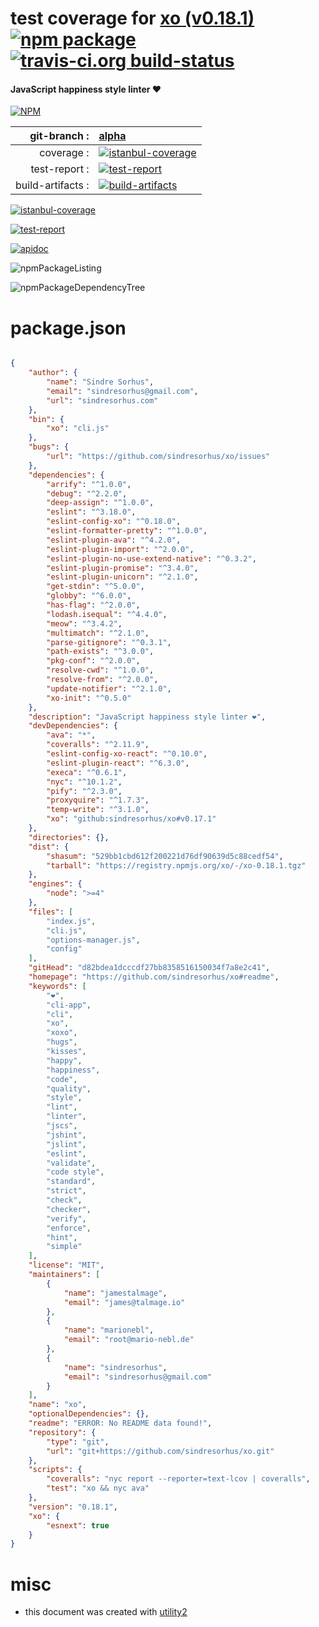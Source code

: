 # test coverage for  [xo (v0.18.1)](https://github.com/sindresorhus/xo#readme)  [![npm package](https://img.shields.io/npm/v/npmtest-xo.svg?style=flat-square)](https://www.npmjs.org/package/npmtest-xo) [![travis-ci.org build-status](https://api.travis-ci.org/npmtest/node-npmtest-xo.svg)](https://travis-ci.org/npmtest/node-npmtest-xo)
#### JavaScript happiness style linter ❤️

[![NPM](https://nodei.co/npm/xo.png?downloads=true)](https://www.npmjs.com/package/xo)

| git-branch : | [alpha](https://github.com/npmtest/node-npmtest-xo/tree/alpha)|
|--:|:--|
| coverage : | [![istanbul-coverage](https://npmtest.github.io/node-npmtest-xo/build/coverage.badge.svg)](https://npmtest.github.io/node-npmtest-xo/build/coverage.html/index.html)|
| test-report : | [![test-report](https://npmtest.github.io/node-npmtest-xo/build/test-report.badge.svg)](https://npmtest.github.io/node-npmtest-xo/build/test-report.html)|
| build-artifacts : | [![build-artifacts](https://npmtest.github.io/node-npmtest-xo/glyphicons_144_folder_open.png)](https://github.com/npmtest/node-npmtest-xo/tree/gh-pages/build)|

[![istanbul-coverage](https://npmtest.github.io/node-npmtest-xo/build/screenCapture.buildCustomOrg.browser.coverage.html.png)](https://npmtest.github.io/node-npmtest-xo/build/coverage.html/index.html)

[![test-report](https://npmtest.github.io/node-npmtest-xo/build/screenCapture.buildCustomOrg.browser.%252Fhome%252Ftravis%252Fbuild%252Fnpmtest%252Fnode-npmtest-xo%252Ftmp%252Fbuild%252Ftest-report.html.png)](https://npmtest.github.io/node-npmtest-xo/build/test-report.html)

[![apidoc](https://npmdoc.github.io/node-npmdoc-xo/build/screenCapture.buildApidoc.browser.%252Fhome%252Ftravis%252Fbuild%252Fnpmdoc%252Fnode-npmdoc-xo%252Ftmp%252Fbuild%252Fapidoc.html.png)](https://npmdoc.github.io/node-npmdoc-xo/build/apidoc.html)

![npmPackageListing](https://npmtest.github.io/node-npmtest-xo/build/screenCapture.npmPackageListing.svg)

![npmPackageDependencyTree](https://npmtest.github.io/node-npmtest-xo/build/screenCapture.npmPackageDependencyTree.svg)



# package.json

```json

{
    "author": {
        "name": "Sindre Sorhus",
        "email": "sindresorhus@gmail.com",
        "url": "sindresorhus.com"
    },
    "bin": {
        "xo": "cli.js"
    },
    "bugs": {
        "url": "https://github.com/sindresorhus/xo/issues"
    },
    "dependencies": {
        "arrify": "^1.0.0",
        "debug": "^2.2.0",
        "deep-assign": "^1.0.0",
        "eslint": "^3.18.0",
        "eslint-config-xo": "^0.18.0",
        "eslint-formatter-pretty": "^1.0.0",
        "eslint-plugin-ava": "^4.2.0",
        "eslint-plugin-import": "^2.0.0",
        "eslint-plugin-no-use-extend-native": "^0.3.2",
        "eslint-plugin-promise": "^3.4.0",
        "eslint-plugin-unicorn": "^2.1.0",
        "get-stdin": "^5.0.0",
        "globby": "^6.0.0",
        "has-flag": "^2.0.0",
        "lodash.isequal": "^4.4.0",
        "meow": "^3.4.2",
        "multimatch": "^2.1.0",
        "parse-gitignore": "^0.3.1",
        "path-exists": "^3.0.0",
        "pkg-conf": "^2.0.0",
        "resolve-cwd": "^1.0.0",
        "resolve-from": "^2.0.0",
        "update-notifier": "^2.1.0",
        "xo-init": "^0.5.0"
    },
    "description": "JavaScript happiness style linter ❤️",
    "devDependencies": {
        "ava": "*",
        "coveralls": "^2.11.9",
        "eslint-config-xo-react": "^0.10.0",
        "eslint-plugin-react": "^6.3.0",
        "execa": "^0.6.1",
        "nyc": "^10.1.2",
        "pify": "^2.3.0",
        "proxyquire": "^1.7.3",
        "temp-write": "^3.1.0",
        "xo": "github:sindresorhus/xo#v0.17.1"
    },
    "directories": {},
    "dist": {
        "shasum": "529bb1cbd612f200221d76df90639d5c88cedf54",
        "tarball": "https://registry.npmjs.org/xo/-/xo-0.18.1.tgz"
    },
    "engines": {
        "node": ">=4"
    },
    "files": [
        "index.js",
        "cli.js",
        "options-manager.js",
        "config"
    ],
    "gitHead": "d82bdea1dcccdf27bb8358516150034f7a8e2c41",
    "homepage": "https://github.com/sindresorhus/xo#readme",
    "keywords": [
        "❤️",
        "cli-app",
        "cli",
        "xo",
        "xoxo",
        "hugs",
        "kisses",
        "happy",
        "happiness",
        "code",
        "quality",
        "style",
        "lint",
        "linter",
        "jscs",
        "jshint",
        "jslint",
        "eslint",
        "validate",
        "code style",
        "standard",
        "strict",
        "check",
        "checker",
        "verify",
        "enforce",
        "hint",
        "simple"
    ],
    "license": "MIT",
    "maintainers": [
        {
            "name": "jamestalmage",
            "email": "james@talmage.io"
        },
        {
            "name": "marionebl",
            "email": "root@mario-nebl.de"
        },
        {
            "name": "sindresorhus",
            "email": "sindresorhus@gmail.com"
        }
    ],
    "name": "xo",
    "optionalDependencies": {},
    "readme": "ERROR: No README data found!",
    "repository": {
        "type": "git",
        "url": "git+https://github.com/sindresorhus/xo.git"
    },
    "scripts": {
        "coveralls": "nyc report --reporter=text-lcov | coveralls",
        "test": "xo && nyc ava"
    },
    "version": "0.18.1",
    "xo": {
        "esnext": true
    }
}
```



# misc
- this document was created with [utility2](https://github.com/kaizhu256/node-utility2)
